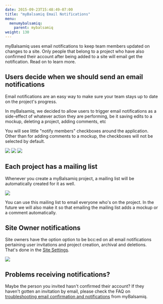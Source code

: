 ```yaml
---
date: 2015-09-23T15:48:49-07:00
title: "myBalsamiq Email Notifications"
menu:
  menumybalsamiq:
    parent: mybalsamiq
weight: 130
---
```


myBalsamiq uses email notifications to keep team members updated on changes to a site. Only people that belong to a project who have also confirmed their account after being added to a site will email get the notification. Read on to learn more.

## Users decide when we should send an email notifications

Email notifications are an easy way to make sure your team stays up to date on the project's progress.

In myBalsamiq, we decided to allow users to trigger email notifications as a side-effect of whatever action they are performing, be it saving edits to a mockup, deleting a project, adding comments, etc

You will see little "notify members" checkboxes around the application. Other than for adding comments to a mockup, the checkboxes will not be selected by default.

![](http://media.balsamiq.com/img/support/docs/myb/notification_comment.png)
![](http://media.balsamiq.com/img/support/docs/myb/notification_delete.png)
![](http://media.balsamiq.com/img/support/docs/myb/notification_editor.png)

## Each project has a mailing list

Whenever you create a myBalsamiq project, a mailing list will be automatically created for it as well.

![](http://media.balsamiq.com/img/support/docs/myb/project-members.png)

You can use this mailing list to email everyone who's on the project. In the future we will also make it so that emailing the mailing list adds a mockup or a comment automatically.

## Site Owner notifications

Site owners have the option option to be bcc:ed on all email notifications pertaining user invitations and project creation, archival and deletions. That's done in the [Site Settings](http://support.balsamiq.com/customer/portal/articles/231911#administration).

![](http://media.balsamiq.com/img/support/docs/myb/notification_siteowner.png)

## Problems receiving notifications?

Maybe the person you invited hasn't confirmed their account? If they haven't gotten an invitation by email, please check the FAQ on [troubleshooting email confirmation and notifications](http://support.balsamiq.com/customer/portal/articles/236482#troubleshoot) from myBalsamiq.
